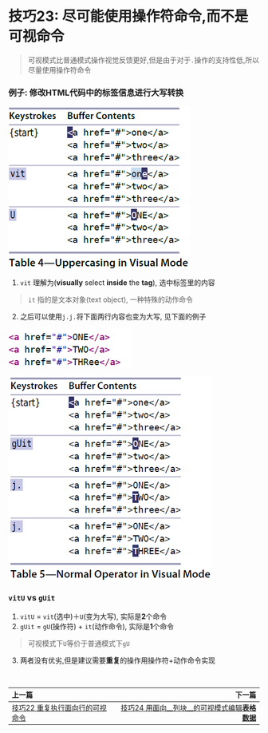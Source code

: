 # 技巧23: 尽可能使用操作符命令,而不是可视命令

> 可视模式比普通模式操作视觉反馈更好,但是由于对于`.`操作的支持性低,所以尽量使用操作符命令

### 例子: 修改HTML代码中的标签信息进行大写转换

![tip23_1](../../images/tip23_1.png)  

1. `vit` 理解为(**visually** select **inside** the **tag**), 选中标签里的内容
> `it` 指的是文本对象(text object), 一种特殊的动作命令

2. 之后可以使用`j.j.`将下面两行内容也变为大写, 见下面的例子

![tip23_1_1](../../images/tip23_1_1.png)  

![tip23_2](../../images/tip23_2.png)  

### `vitU` vs `gUit`

1. `vitU` = `vit`(选中)＋`U`(变为大写), 实际是**2**个命令
2. `gUit` = `gU`(操作符) + `it`(动作命令), 实际是**1**个命令
> 可视模式下`U`等价于普通模式下`gU`

3. 两者没有优劣,但是建议需要**重复**的操作用操作符+动作命令实现


<br>  

|上一篇|下一篇|
|:---|---:|
|[技巧22 重复执行面向行的可视命令](tip22.md)|[技巧24 用面向__列块__的可视模式编辑**表格数据**](tip24.md)|

